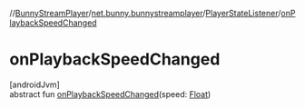 //[BunnyStreamPlayer](../../../index.md)/[net.bunny.bunnystreamplayer](../index.md)/[PlayerStateListener](index.md)/[onPlaybackSpeedChanged](on-playback-speed-changed.md)

# onPlaybackSpeedChanged

[androidJvm]\
abstract fun [onPlaybackSpeedChanged](on-playback-speed-changed.md)(speed: [Float](https://kotlinlang.org/api/core/kotlin-stdlib/kotlin/-float/index.html))